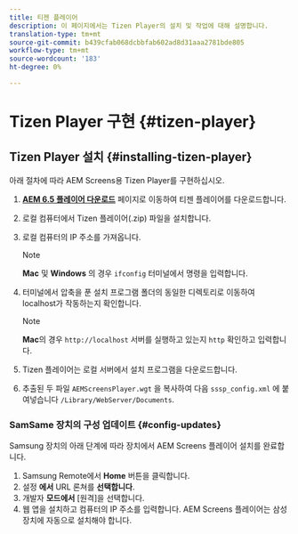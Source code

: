 ```yaml
---
title: 티젠 플레이어
description: 이 페이지에서는 Tizen Player의 설치 및 작업에 대해 설명합니다.
translation-type: tm+mt
source-git-commit: b439cfab068dcbbfab602ad8d31aaa2781bde805
workflow-type: tm+mt
source-wordcount: '183'
ht-degree: 0%

---
```



# Tizen Player 구현 {#tizen-player}

## Tizen Player 설치 {#installing-tizen-player}

아래 절차에 따라 AEM Screens용 Tizen Player를 구현하십시오.

1. [**AEM 6.5 플레이어 다운로드**](https://download.macromedia.com/screens/) 페이지로 이동하여 티젠 플레이어를 다운로드합니다.

1. 로컬 컴퓨터에서 Tizen 플레이어(.zip) 파일을 설치합니다.

1. 로컬 컴퓨터의 IP 주소를 가져옵니다.

   >[!NOTE]
   >**Mac** 및 **Windows** 의 경우 `ifconfig` 터미널에서 명령을 입력합니다.

1. 터미널에서 압축을 푼 설치 프로그램 폴더의 동일한 디렉토리로 이동하여 localhost가 작동하는지 확인합니다.

   >[!NOTE]
   >**Mac**&#x200B;의 경우 `http://localhost` 서버를 실행하고 있는지 `http` 확인하고 입력합니다.

1. Tizen 플레이어는 로컬 서버에서 설치 프로그램을 다운로드합니다.

1. 추출된 두 파일 `AEMScreensPlayer.wgt` 을 복사하여 다음 `sssp_config.xml` 에 붙여넣습니다 `/Library/WebServer/Documents`.

### SamSame 장치의 구성 업데이트 {#config-updates}

Samsung 장치의 아래 단계에 따라 장치에서 AEM Screens 플레이어 설치를 완료합니다.

1. Samsung Remote에서 **Home** 버튼을 클릭합니다.
1. 설정 **에서** URL 론쳐를 **선택합니다**.
1. 개발자 **모드에서** [원격]을 선택합니다.
1. 웹 앱을 설치하고 컴퓨터의 IP 주소를 입력합니다.
AEM Screens 플레이어는 삼성 장치에 자동으로 설치해야 합니다.


